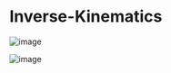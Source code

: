 # Inverse-Kinematics

![image](https://user-images.githubusercontent.com/93954052/140984432-30f4bbda-f1b1-4c20-8ec5-99841321ae24.png)

![image](https://user-images.githubusercontent.com/93954052/141713282-e01941f1-d0ec-48d6-bd65-29b44cfd1efd.png)
